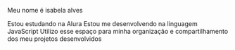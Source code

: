 Meu nome é isabela alves

Estou estudando na Alura
Estou me desenvolvendo na linguagem JavaScript
Utilizo esse espaço para minha organização e compartilhamento dos meu projetos desenvolvidos
